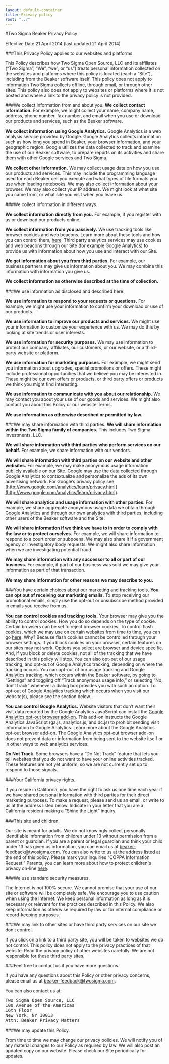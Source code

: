 ```yaml
---
layout: default-container
title: Privacy policy
root: "../"
---
```


#Two Sigma Beaker Privacy Policy

Effective Date 21 April 2014 (last updated 21 April 2014)
 
###This Privacy Policy applies to our websites and platforms.

This Policy describes how Two Sigma Open Source, LLC and its affiliates (“Two Sigma”, “We”, “we”, or “us”) treats personal information collected on the websites and platforms where this policy is located (each a “Site”), including from the Beaker software itself. This policy does not apply to information Two Sigma collects offline, through email, or through other sites. This policy also does not apply to websites or platforms where it is not posted and where a link to the privacy policy is not provided.

###We collect information from and about you.
**We collect contact information.**  For example, we might collect your name, company name, address, phone number, fax number, and email when you use or download our products and services, such as the Beaker software.

**We collect information using Google Analytics.** Google Analytics is a web analysis service provided by Google. Google Analytics collects information such as how long you spend in Beaker, your browser information, and your geographic region. Google utilizes the data collected to track and examine the use of our Beaker software, to prepare reports on its activities and share them with other Google services and Two Sigma.

**We collect other information.**  We may collect usage data on how you use our products and services. This may include the programming language used for each Beaker cell you execute and what types of file formats you use when loading notebooks. We may also collect information about your browser.  We may also collect your IP address.  We might look at what site you came from, or what site you visit when you leave us. 

###We collect information in different ways.

**We collect information directly from you.**  For example, if you register with us or download our products online.

**We collect information from you passively.** We use tracking tools like browser cookies and web beacons. Learn more about these tools and how you can control them, [here](#choices). Third party analytics services may use cookies and web beacons through our Site (for example Google Analytics) to provide us with information about how you use and interact with our Site.

**We get information about you from third parties.**  For example, our business partners may give us information about you.  We may combine this information with information you give us.

**We collect information as otherwise described at the time of collection.**
 
###We use information as disclosed and described here.

**We use information to respond to your requests or questions.**  For example, we might use your information to confirm your download or use of our products.
 
**We use information to improve our products and services.**  We might use your information to customize your experience with us. We may do this by looking at site trends or user interests.
 
**We use information for security purposes.**  We may use information to protect our company, affiliates, our customers, or our website, or a third-party website or platform.
 
**We use information for marketing purposes.**  For example, we might send you information about upgrades, special promotions or offers.  These might include professional opportunities that we believe you may be interested in. These might be our own offers or products, or third party offers or products we think you might find interesting. 
 
**We use information to communicate with you about our relationship.**  We may contact you about your use of our goods and services.  We might also contact you about this Policy or our website Terms.
 
**We use information as otherwise described or permitted by law.**
 
###We may share information with third parties.
**We will share information within the Two Sigma family of companies.** This includes Two Sigma Investments, LLC.

**We will share information with third parties who perform services on our behalf.**  For example, we share information with our vendors. 

**We will share information with third parties on our website and other websites.** For example, we may make anonymous usage information publicly available on our Site. Google may use the data collected through Google Analytics to contextualize and personalize the ads of its own advertising network. For Google’s privacy policy see [http://www.google.com/analytics/learn/privacy.html](http://www.google.com/analytics/learn/privacy.html).

**We will share analytics and usage information with other parties.** For example, we share aggregate anonymous usage data we obtain through Google Analytics and through our own analytics with third parties, including other users of the Beaker software and the Site.

**We will share information if we think we have to in order to comply with the law or to protect ourselves.**  For example, we will share information to respond to a court order or subpoena.  We may also share it if a government agency or investigatory body requests.  We might also share information when we are investigating potential fraud.

**We may share information with any successor to all or part of our business.**  For example, if part of our business was sold we may give your information as part of that transaction.

**We may share information for other reasons we may describe to you.**

<a id="choices"> </a>

###You have certain choices about our marketing and tracking tools.
**You can opt out of receiving our marketing emails.**  To stop receiving our promotional emails, simply use the opt-out or unsubscribe method provided in emails you receive from us.
 
**You can control cookies and tracking tools.**  Your browser may give you the ability to control cookies.  How you do so depends on the type of cookie.  Certain browsers can be set to reject browser cookies.  To control flash cookies, which we may use on certain websites from time to time, you can go [here](http://www.macromedia.com/support/documentation/en/flashplayer/help/settings_manager07.html).  Why?  Because flash cookies cannot be controlled through your browser settings.  If you block cookies on your browser, certain features on our sites may not work. Options you select are browser and device specific. And, if you block or delete cookies, not all of the tracking that we have described in this policy will stop. You can also opt-out of our usage tracking, and opt-out of Google Analytics tracking, depending on where the tracking occurs. You can opt-out of our usage tracking and Google Analytics tracking, which occurs within the Beaker software, by going to “Settings” and toggling off “Track anonymous usage info,” or selecting “No, don’t track” whenever a dialog box provides you with such an option. To opt-out of Google Analytics tracking which occurs when you visit our website(s), please see the section below.

**You can control Google Analytics.** Website visitors that don’t want their visit data reported by the Google Analytics JavaScript can install the [Google Analytics opt-out browser add-on](http://support.google.com/analytics/bin/answer.py?answer=181881&hl=en). This add-on instructs the Google Analytics JavaScript (ga.js, analytics.js, and dc.js) to prohibit sending visit information to Google Analytics. Learn more about the Google Analytics opt-out browser add-on. The Google Analytics opt-out browser add-on does not prevent data or information from being sent to the website itself or in other ways to web analytics services.

**Do Not Track.**  Some browsers have a “Do Not Track” feature that lets you tell websites that you do not want to have your online activities tracked.  These features are not yet uniform, so we are not currently set up to respond to those signals.
 
###Your California privacy rights.
 
If you reside in California, you have the right to ask us one time each year if we have shared personal information with third parties for their direct marketing purposes. To make a request, please send us an email, or write to us at the address listed below. Indicate in your letter that you are a California resident making a “Shine the Light” inquiry.
 
###This site and children.

Our site is meant for adults.  We do not knowingly collect personally identifiable information from children under 13 without permission from a parent or guardian.  If you are a parent or legal guardian and think your child under 13 has given us information, you can email us at beaker-feedback@twosigma.com.  You can also write to us at the address listed at the end of this policy.  Please mark your inquiries “COPPA Information Request.”  Parents, you can learn more about how to protect children's privacy on-line [here](http://www.consumer.ftc.gov/articles/0031-protecting-your-childs-privacy-online).

###We use standard security measures.

The Internet is not 100% secure.  We cannot promise that your use of our site or software will be completely safe.  We encourage you to use caution when using the Internet. We keep personal information as long as it is necessary or relevant for the practices described in this Policy. We also keep information as otherwise required by law or for internal compliance or record-keeping purposes.

###We may link to other sites or have third party services on our site we don’t control.

If you click on a link to a third party site, you will be taken to websites we do not control.  This policy does not apply to the privacy practices of that website.  Read the privacy policy of other websites carefully.  We are not responsible for these third party sites.

###Feel free to contact us if you have more questions.

If you have any questions about this Policy or other privacy concerns, please email us at beaker-feedback@twosigma.com.
 
You can also contact us at:
 
<pre>
Two Sigma Open Source, LLC
100 Avenue of the Americas
16th Floor
New York, NY 10013
Attn: Beaker Privacy Matters
</pre>
 
###We may update this Policy.

From time to time we may change our privacy policies.  We will notify you of any material changes to our Policy as required by law.  We will also post an updated copy on our website.  Please check our Site periodically for updates.
